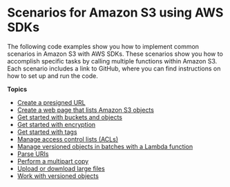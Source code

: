 # Scenarios for Amazon S3 using AWS SDKs<a name="service_code_examples_scenarios"></a>

The following code examples show you how to implement common scenarios in Amazon S3 with AWS SDKs\. These scenarios show you how to accomplish specific tasks by calling multiple functions within Amazon S3\. Each scenario includes a link to GitHub, where you can find instructions on how to set up and run the code\.

**Topics**
+ [Create a presigned URL](example_s3_Scenario_PresignedUrl_section.md)
+ [Create a web page that lists Amazon S3 objects](example_s3_Scenario_ListObjectsWeb_section.md)
+ [Get started with buckets and objects](example_s3_Scenario_GettingStarted_section.md)
+ [Get started with encryption](example_s3_Encryption_section.md)
+ [Get started with tags](example_s3_Scenario_Tagging_section.md)
+ [Manage access control lists \(ACLs\)](example_s3_Scenario_ManageACLs_section.md)
+ [Manage versioned objects in batches with a Lambda function](example_s3_Scenario_BatchObjectVersioning_section.md)
+ [Parse URIs](example_s3_Scenario_URIParsing_section.md)
+ [Perform a multipart copy](example_s3_MultipartCopy_section.md)
+ [Upload or download large files](example_s3_Scenario_UsingLargeFiles_section.md)
+ [Work with versioned objects](example_s3_Scenario_ObjectVersioningUsage_section.md)
